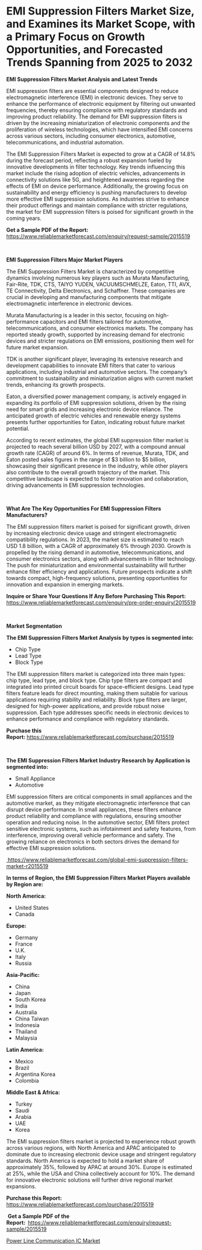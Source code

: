<p><h1>EMI Suppression Filters Market Size, and Examines its Market Scope, with a Primary Focus on Growth Opportunities, and Forecasted Trends Spanning from 2025 to 2032</h1></p><p><strong>EMI Suppression Filters Market Analysis and Latest Trends</strong></p>
<p><p>EMI suppression filters are essential components designed to reduce electromagnetic interference (EMI) in electronic devices. They serve to enhance the performance of electronic equipment by filtering out unwanted frequencies, thereby ensuring compliance with regulatory standards and improving product reliability. The demand for EMI suppression filters is driven by the increasing miniaturization of electronic components and the proliferation of wireless technologies, which have intensified EMI concerns across various sectors, including consumer electronics, automotive, telecommunications, and industrial automation.</p><p>The EMI Suppression Filters Market is expected to grow at a CAGR of 14.8% during the forecast period, reflecting a robust expansion fueled by innovative developments in filter technology. Key trends influencing this market include the rising adoption of electric vehicles, advancements in connectivity solutions like 5G, and heightened awareness regarding the effects of EMI on device performance. Additionally, the growing focus on sustainability and energy efficiency is pushing manufacturers to develop more effective EMI suppression solutions. As industries strive to enhance their product offerings and maintain compliance with stricter regulations, the market for EMI suppression filters is poised for significant growth in the coming years.</p></p>
<p><strong>Get a Sample PDF of the Report:&nbsp;</strong> <a href="https://www.reliablemarketforecast.com/enquiry/request-sample/2015519?utm_campaign=1080&utm_medium=2&utm_source=Github&utm_content=ia&utm_term=12022025&utm_id=emi-suppression-filters">https://www.reliablemarketforecast.com/enquiry/request-sample/2015519</a></p>
<p>&nbsp;</p>
<p><strong>EMI Suppression Filters Major Market Players</strong></p>
<p><p>The EMI Suppression Filters Market is characterized by competitive dynamics involving numerous key players such as Murata Manufacturing, Fair-Rite, TDK, CTS, TAIYO YUDEN, VACUUMSCHMELZE, Eaton, TTI, AVX, TE Connectivity, Delta Electronics, and Schaffner. These companies are crucial in developing and manufacturing components that mitigate electromagnetic interference in electronic devices.</p><p>Murata Manufacturing is a leader in this sector, focusing on high-performance capacitors and EMI filters tailored for automotive, telecommunications, and consumer electronics markets. The company has reported steady growth, supported by increasing demand for electronic devices and stricter regulations on EMI emissions, positioning them well for future market expansion.</p><p>TDK is another significant player, leveraging its extensive research and development capabilities to innovate EMI filters that cater to various applications, including industrial and automotive sectors. The company’s commitment to sustainability and miniaturization aligns with current market trends, enhancing its growth prospects.</p><p>Eaton, a diversified power management company, is actively engaged in expanding its portfolio of EMI suppression solutions, driven by the rising need for smart grids and increasing electronic device reliance. The anticipated growth of electric vehicles and renewable energy systems presents further opportunities for Eaton, indicating robust future market potential.</p><p>According to recent estimates, the global EMI suppression filter market is projected to reach several billion USD by 2027, with a compound annual growth rate (CAGR) of around 6%. In terms of revenue, Murata, TDK, and Eaton posted sales figures in the range of $3 billion to $5 billion, showcasing their significant presence in the industry, while other players also contribute to the overall growth trajectory of the market. This competitive landscape is expected to foster innovation and collaboration, driving advancements in EMI suppression technologies.</p></p>
<p>&nbsp;</p>
<p><strong>What Are The Key Opportunities For EMI Suppression Filters Manufacturers?</strong></p>
<p><p>The EMI suppression filters market is poised for significant growth, driven by increasing electronic device usage and stringent electromagnetic compatibility regulations. In 2023, the market size is estimated to reach USD 1.8 billion, with a CAGR of approximately 6% through 2030. Growth is propelled by the rising demand in automotive, telecommunications, and consumer electronics sectors, along with advancements in filter technology. The push for miniaturization and environmental sustainability will further enhance filter efficiency and applications. Future prospects indicate a shift towards compact, high-frequency solutions, presenting opportunities for innovation and expansion in emerging markets.</p></p>
<p><strong>Inquire or Share Your Questions If Any Before Purchasing This Report:</strong> <a href="https://www.reliablemarketforecast.com/enquiry/pre-order-enquiry/2015519?utm_campaign=1080&utm_medium=2&utm_source=Github&utm_content=ia&utm_term=12022025&utm_id=emi-suppression-filters">https://www.reliablemarketforecast.com/enquiry/pre-order-enquiry/2015519</a></p>
<p>&nbsp;</p>
<p><strong>Market Segmentation</strong></p>
<p><strong>The EMI Suppression Filters Market Analysis by types is segmented into:</strong></p>
<p><ul><li>Chip Type</li><li>Lead Type</li><li>Block Type</li></ul></p>
<p><p>The EMI suppression filters market is categorized into three main types: chip type, lead type, and block type. Chip type filters are compact and integrated into printed circuit boards for space-efficient designs. Lead type filters feature leads for direct mounting, making them suitable for various applications requiring stability and reliability. Block type filters are larger, designed for high-power applications, and provide robust noise suppression. Each type addresses specific needs in electronic devices to enhance performance and compliance with regulatory standards.</p></p>
<p><strong>Purchase this Report:&nbsp;</strong><a href="https://www.reliablemarketforecast.com/purchase/2015519?utm_campaign=1080&utm_medium=2&utm_source=Github&utm_content=ia&utm_term=12022025&utm_id=emi-suppression-filters">https://www.reliablemarketforecast.com/purchase/2015519</a></p>
<p>&nbsp;</p>
<p><strong>The EMI Suppression Filters Market Industry Research by Application is segmented into:</strong></p>
<p><ul><li>Small Appliance</li><li>Automotive</li></ul></p>
<p><p>EMI suppression filters are critical components in small appliances and the automotive market, as they mitigate electromagnetic interference that can disrupt device performance. In small appliances, these filters enhance product reliability and compliance with regulations, ensuring smoother operation and reducing noise. In the automotive sector, EMI filters protect sensitive electronic systems, such as infotainment and safety features, from interference, improving overall vehicle performance and safety. The growing reliance on electronics in both sectors drives the demand for effective EMI suppression solutions.</p></p>
<p><a href="https://www.reliablemarketforecast.com/global-emi-suppression-filters-market-r2015519?utm_campaign=1080&utm_medium=2&utm_source=Github&utm_content=ia&utm_term=12022025&utm_id=emi-suppression-filters">&nbsp;https://www.reliablemarketforecast.com/global-emi-suppression-filters-market-r2015519</a></p>
<p><strong>In terms of Region, the EMI Suppression Filters Market Players available by Region are:</strong></p>
<p>
    <p> <strong> North America: </strong>
        <ul>
            <li>United States</li>
            <li>Canada</li>
        </ul>
        </p> 
    <p> <strong> Europe: </strong>
        <ul>
            <li>Germany</li>
            <li>France</li>
            <li>U.K.</li>
            <li>Italy</li>
            <li>Russia</li>
        </ul>
        </p> 
    <p> <strong> Asia-Pacific: </strong>
        <ul>
            <li>China</li>
            <li>Japan</li>
            <li>South Korea</li>
            <li>India</li>
            <li>Australia</li>
            <li>China Taiwan</li>
            <li>Indonesia</li>
            <li>Thailand</li>
            <li>Malaysia</li>
        </ul>
        </p> 
    <p> <strong> Latin America: </strong>
        <ul>
            <li>Mexico</li>
            <li>Brazil</li>
            <li>Argentina Korea</li>
            <li>Colombia</li>
        </ul>
        </p> 
    <p> <strong> Middle East & Africa: </strong>
        <ul>
            <li>Turkey</li>
            <li>Saudi</li>
            <li>Arabia</li>
            <li>UAE</li>
            <li>Korea</li>
        </ul>
    </p>
    </p>
<p><p>The EMI suppression filters market is projected to experience robust growth across various regions, with North America and APAC anticipated to dominate due to increasing electronic device usage and stringent regulatory standards. North America is expected to hold a market share of approximately 35%, followed by APAC at around 30%. Europe is estimated at 25%, while the USA and China collectively account for 10%. The demand for innovative electronic solutions will further drive regional market expansions.</p></p>
<p><strong>Purchase this Report: </strong><a href="https://www.reliablemarketforecast.com/purchase/2015519?utm_campaign=1080&utm_medium=2&utm_source=Github&utm_content=ia&utm_term=12022025&utm_id=emi-suppression-filters">https://www.reliablemarketforecast.com/purchase/2015519</a></p>
<p>&nbsp;<strong>Get a Sample PDF of the Report:&nbsp;&nbsp;</strong><a href="https://www.reliablemarketforecast.com/enquiry/request-sample/2015519?utm_campaign=1080&utm_medium=2&utm_source=Github&utm_content=ia&utm_term=12022025&utm_id=emi-suppression-filters">https://www.reliablemarketforecast.com/enquiry/request-sample/2015519</a></p>
<p><strong></strong></p>
<p><p><a href="https://github.com/gdfhhhj/Market-Research-Report-List-7/blob/main/power-line-communication-ic-market.md?utm_campaign=1080&utm_medium=2&utm_source=Github&utm_content=ia&utm_term=12022025&utm_id=emi-suppression-filters">Power Line Communication IC Market</a></p></p>